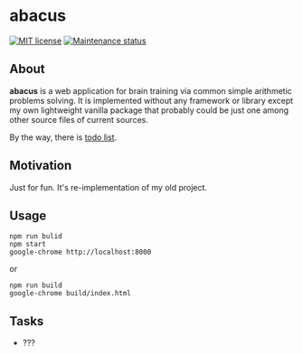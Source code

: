 # abacus

[![MIT license][license-badge]][license-url]
[![Maintenance status][status-badge]][status-url]

## About

**abacus** is a web application for brain training via common simple arithmetic problems solving. It is implemented without any framework or library except my own lightweight vanilla package that probably could be just one among other source files of current sources.

By the way, there is [todo list](./TODO.md).

## Motivation

Just for fun. It's re-implementation of my old project.

## Usage

```
npm run bulid
npm start
google-chrome http://localhost:8000
```

or

```
npm run build
google-chrome build/index.html
```

## Tasks

- ???

[status-url]: https://github.com/vikian050194/abacus/pulse
[status-badge]: https://img.shields.io/github/last-commit/vikian050194/abacus.svg

[license-url]: https://github.com/vikian050194/abacus/blob/master/LICENSE
[license-badge]: https://img.shields.io/github/license/vikian050194/abacus.svg
